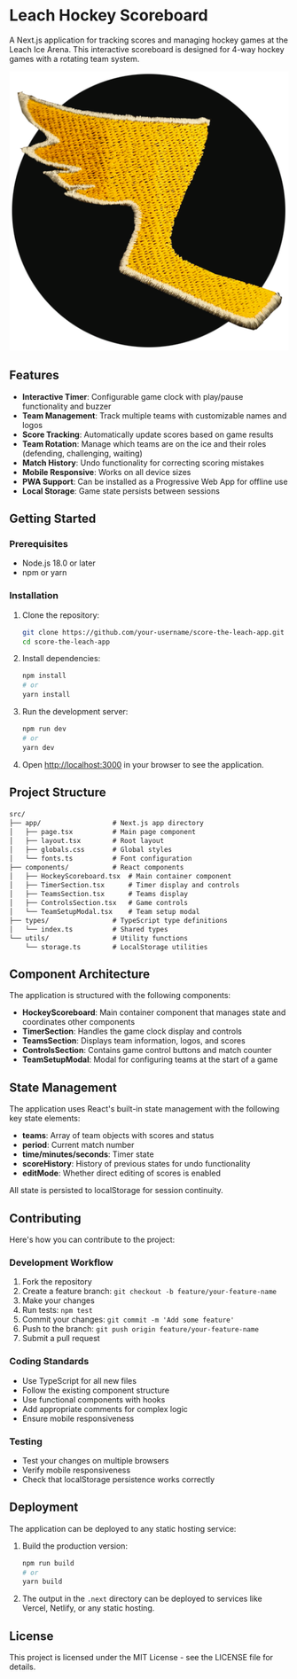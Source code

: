 # Leach Hockey Scoreboard

A Next.js application for tracking scores and managing hockey games at the Leach Ice Arena. This interactive scoreboard is designed for 4-way hockey games with a rotating team system.

![Leach Hockey Scoreboard](public/leach-icon-lg.png)

## Features

- **Interactive Timer**: Configurable game clock with play/pause functionality and buzzer
- **Team Management**: Track multiple teams with customizable names and logos
- **Score Tracking**: Automatically update scores based on game results
- **Team Rotation**: Manage which teams are on the ice and their roles (defending, challenging, waiting)
- **Match History**: Undo functionality for correcting scoring mistakes
- **Mobile Responsive**: Works on all device sizes
- **PWA Support**: Can be installed as a Progressive Web App for offline use
- **Local Storage**: Game state persists between sessions

## Getting Started

### Prerequisites

- Node.js 18.0 or later
- npm or yarn

### Installation

1. Clone the repository:
   ```bash
   git clone https://github.com/your-username/score-the-leach-app.git
   cd score-the-leach-app
   ```

2. Install dependencies:
   ```bash
   npm install
   # or
   yarn install
   ```

3. Run the development server:
   ```bash
   npm run dev
   # or
   yarn dev
   ```

4. Open [http://localhost:3000](http://localhost:3000) in your browser to see the application.

## Project Structure

```
src/
├── app/                  # Next.js app directory
│   ├── page.tsx          # Main page component
│   ├── layout.tsx        # Root layout
│   ├── globals.css       # Global styles
│   └── fonts.ts          # Font configuration
├── components/           # React components
│   ├── HockeyScoreboard.tsx  # Main container component
│   ├── TimerSection.tsx      # Timer display and controls
│   ├── TeamsSection.tsx      # Teams display
│   ├── ControlsSection.tsx   # Game controls
│   └── TeamSetupModal.tsx    # Team setup modal
├── types/                # TypeScript type definitions
│   └── index.ts          # Shared types
└── utils/                # Utility functions
    └── storage.ts        # LocalStorage utilities
```

## Component Architecture

The application is structured with the following components:

- **HockeyScoreboard**: Main container component that manages state and coordinates other components
- **TimerSection**: Handles the game clock display and controls
- **TeamsSection**: Displays team information, logos, and scores
- **ControlsSection**: Contains game control buttons and match counter
- **TeamSetupModal**: Modal for configuring teams at the start of a game

## State Management

The application uses React's built-in state management with the following key state elements:

- **teams**: Array of team objects with scores and status
- **period**: Current match number
- **time/minutes/seconds**: Timer state
- **scoreHistory**: History of previous states for undo functionality
- **editMode**: Whether direct editing of scores is enabled

All state is persisted to localStorage for session continuity.

## Contributing

Here's how you can contribute to the project:

### Development Workflow

1. Fork the repository
2. Create a feature branch: `git checkout -b feature/your-feature-name`
3. Make your changes
4. Run tests: `npm test`
5. Commit your changes: `git commit -m 'Add some feature'`
6. Push to the branch: `git push origin feature/your-feature-name`
7. Submit a pull request

### Coding Standards

- Use TypeScript for all new files
- Follow the existing component structure
- Use functional components with hooks
- Add appropriate comments for complex logic
- Ensure mobile responsiveness

### Testing

- Test your changes on multiple browsers
- Verify mobile responsiveness
- Check that localStorage persistence works correctly

## Deployment

The application can be deployed to any static hosting service:

1. Build the production version:
   ```bash
   npm run build
   # or
   yarn build
   ```

2. The output in the `.next` directory can be deployed to services like Vercel, Netlify, or any static hosting.

## License

This project is licensed under the MIT License - see the LICENSE file for details.
